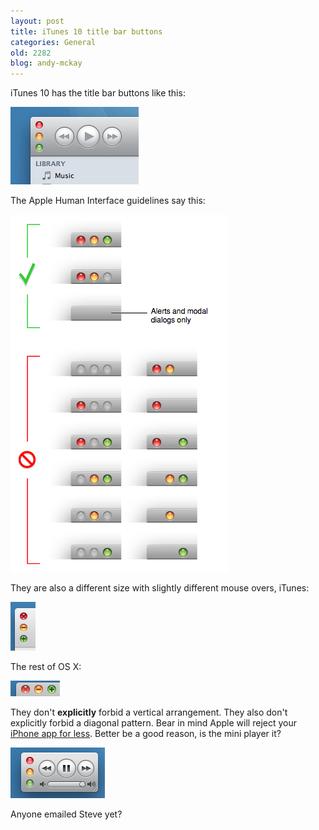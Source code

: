 ```yaml
---
layout: post
title: iTunes 10 title bar buttons
categories: General
old: 2282
blog: andy-mckay
---
```

<p>iTunes 10 has the title bar buttons like this:</p>
<img src="/files/itunes_vertical.png" />
<p>The Apple Human Interface guidelines say this:</p>
<img src="/files/itunes_hig.png" />
<p>They are also a different size with slightly different mouse overs, iTunes:</p>
<img src="/files/itunes_buttons_vs.png" />
<p>The rest of OS X:</p>
<img src="/files/itunes_buttons_normal.png" />
<p>They don't <b>explicitly</b> forbid a vertical arrangement. They also don't explicitly forbid a diagonal pattern. Bear in mind Apple will reject your <a href="http://tapbots.com/blog/app-store/a-well-timed-letter-of-rejection">iPhone app for less</a>. Better be a good reason, is the mini player it?</p>
<img src="/files/itunes_small.png" />
<p>Anyone emailed Steve yet?</p>